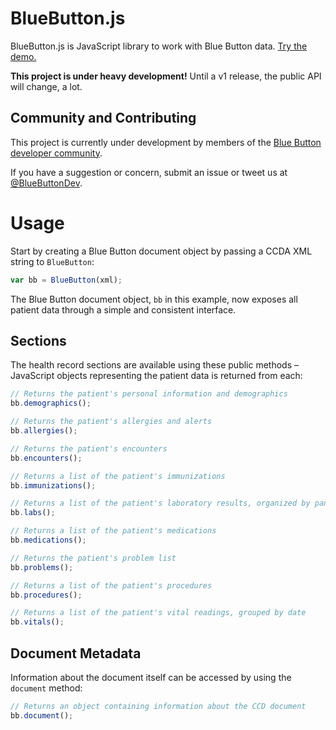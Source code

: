 
# BlueButton.js

BlueButton.js is JavaScript library to work with Blue Button data. [Try the demo.](http://blue-button.github.io/blue-button-for-developers/docs/js/demo.html)

**This project is under heavy development!** Until a v1 release, the public API will change, a lot.

## Community and Contributing

This project is currently under development by members of the [Blue Button developer community](https://github.com/blue-button?tab=members).

If you have a suggestion or concern, submit an issue or tweet us at [@BlueButtonDev](http://twitter.com/bluebuttondev).

<!-- Add Google Group: https://groups.google.com/d/forum/bluebuttondev -->

<!--

## Building

Run `rake build` to build both the development and production JavaScript.

Requirements:

- [Ruby](http://www.ruby-lang.org/). We recommend using Ruby 2.0. View the [installation instructions](http://www.ruby-lang.org/en/downloads/).
- [Google's Closure Compiler](https://developers.google.com/closure/compiler/). Download the [latest version](http://closure-compiler.googlecode.com/files/compiler-latest.zip), unzip, and place `compiler.jar` into the `vendor` directory.

All builds are placed in the `build/` directory. Both development and production builds first assemble all JavaScript files in the `src/` directory in the order defined in `manifest.json`. All JavaScript files are concatenated and compiled with Google's Closure Compiler. All errors and warnings will be printed to the console.

-->

# Usage

Start by creating a Blue Button document object by passing a CCDA XML string to `BlueButton`:

```javascript
var bb = BlueButton(xml);
```

The Blue Button document object, `bb` in this example, now exposes all patient data through a simple and consistent interface.

## Sections

The health record sections are available using these public methods – JavaScript objects representing the patient data is returned from each:

```javascript
// Returns the patient's personal information and demographics
bb.demographics();

// Returns the patient's allergies and alerts
bb.allergies();

// Returns the patient's encounters
bb.encounters();

// Returns a list of the patient's immunizations
bb.immunizations();

// Returns a list of the patient's laboratory results, organized by panel
bb.labs();

// Returns a list of the patient's medications
bb.medications();

// Returns the patient's problem list
bb.problems();

// Returns a list of the patient's procedures
bb.procedures();

// Returns a list of the patient's vital readings, grouped by date
bb.vitals();
```

## Document Metadata

Information about the document itself can be accessed by using the `document` method:

```javascript
// Returns an object containing information about the CCD document
bb.document();
```
